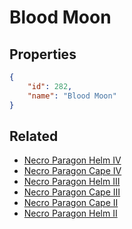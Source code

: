 # Blood Moon

<no description available>

## Properties

```json
{
    "id": 282,
    "name": "Blood Moon"
}
```

## Related

- [Necro Paragon Helm IV](../items/17691-necro-paragon-helm-iv.md)
- [Necro Paragon Cape IV](../items/17695-necro-paragon-cape-iv.md)
- [Necro Paragon Helm III](../items/17690-necro-paragon-helm-iii.md)
- [Necro Paragon Cape III](../items/17694-necro-paragon-cape-iii.md)
- [Necro Paragon Cape II](../items/17693-necro-paragon-cape-ii.md)
- [Necro Paragon Helm II](../items/17689-necro-paragon-helm-ii.md)

